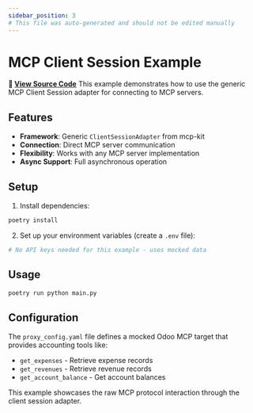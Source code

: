 ```yaml
---
sidebar_position: 3
# This file was auto-generated and should not be edited manually
---
```


# MCP Client Session Example

**📂 [View Source Code](https://github.com/mynimbus/mcp-kit-python/tree/35055492c40b7cc07000ee7830339454741dd5c2/examples/mcp_client_session)**
This example demonstrates how to use the generic MCP Client Session adapter for connecting to MCP servers.

## Features

- **Framework**: Generic `ClientSessionAdapter` from mcp-kit
- **Connection**: Direct MCP server communication
- **Flexibility**: Works with any MCP server implementation
- **Async Support**: Full asynchronous operation

## Setup

1. Install dependencies:
```bash
poetry install
```

2. Set up your environment variables (create a `.env` file):
```bash
# No API keys needed for this example - uses mocked data
```

## Usage

```bash
poetry run python main.py
```

## Configuration

The `proxy_config.yaml` file defines a mocked Odoo MCP target that provides accounting tools like:
- `get_expenses` - Retrieve expense records
- `get_revenues` - Retrieve revenue records  
- `get_account_balance` - Get account balances

This example showcases the raw MCP protocol interaction through the client session adapter.